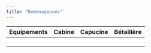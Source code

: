 ```yaml
---
title: "Demenageuses"
---
```


Equipements | Cabine | Capucine | Bétaillère
:--- | --- | --- | ---
 |  |  | 
 |  |  | 
 |  |  |
 |  |  |
